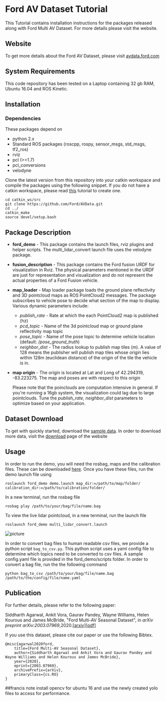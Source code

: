 # Ford AV Dataset Tutorial
This Tutorial contains installation instructions for the packages released along with Ford Multi AV Dataset. For more details please visit the website.

## Website

To get more details about the Ford AV Dataset, please visit [avdata.ford.com](https://avdata.ford.com/)

## System Requirements

This code repository has been tested on a Laptop containing 32 gb RAM, Ubuntu 16.04 and ROS Kinetic.

## Installation

### Dependencies

These packages depend on
* python 2.x
* Standard ROS packages (roscpp, rospy, sensor_msgs, std_msgs, tf2_ros)
* rviz
* pcl (>=1.7)
* pcl_conversions
* velodyne

Clone the latest version from this repository into your catkin workspace and compile the packages using the following snippet. If you do not have a catkin workspace, please read [this](http://wiki.ros.org/catkin/Tutorials/create_a_workspace "Catkin tutorial") tutorial to create one.

```
cd catkin_ws/src
git clone https://github.com/Ford/AVData.git
cd ../
catkin_make
source devel/setup.bash
```

## Package Description

* **ford_demo** - This package contains the launch files, rviz plugins and helper scripts. The multi_lidar_convert launch file uses the velodyne package.
* **fusion_description** - This package contains the Ford fusion URDF for visualization in Rviz. The physical parameters mentioned in the URDF are just for representation and visualization and do not represent the actual properties of a Ford Fusion vehicle.
* **map_loader** - Map loader package loads the ground plane reflectivity and 3D pointcloud maps as ROS PointCloud2 messages. The package subscribes to vehicle pose to decide what section of the map to display. Various dynamic parameters include:
  * *publish_rate* - Rate at which the each PointCloud2 map is published (hz)
  * *pcd_topic* - Name of the 3d pointcloud map or ground plane reflectivity map topic
  * *pose_topic* -  Name of the pose topic to determine vehicle location (default: */pose_ground_truth*)
  * *neighbor_dist* - The radius lookup to publish map tiles (m). A value of 128 means the publisher will publish map tiles whose origin lies within 128m (euclidean distance) of the origin of the tile the vehicle is in.

* **map origin** - The origin is located at Lat and Long of 42.294319, -83.223275. The map and poses are with respect to this origin

  Please note that the poinclouds are computation intensive in general. If you're running a 16gb system, the visualization could lag due to large pointclouds. Tune the  *publish_rate, neighbor_dist* parameters to optimize based on your application.

## Dataset Download

To get with quickly started, download the [sample data](https://ford-multi-av-seasonal.s3-us-west-2.amazonaws.com/Sample-Data.tar.gz "SampleData").
In order to download more data, visit the [download](https://avdata.ford.com/downloads/default.aspx "Downloads") page of the website

## Usage

In order to run the demo, you will need the rosbag, maps and the calibration files. These can be downloaded [here](https://avdata.ford.com/downloads/default.aspx). Once you have these files, run the demo launch file using

```
roslaunch ford_demo demo.launch map_dir:=/path/to/map/folder/ calibration_dir:=/path/to/calibration/folder/
```

In a new terminal, run the rosbag file

```
rosbag play /path/to/your/bag/file/name.bag
```

To view the live lidar pointcloud, in a new terminal, run the launch file

```
roslaunch ford_demo multi_lidar_convert.launch
```

![picture](https://github.com/Ford/AVData/blob/master/ford_demo/doc/rviz.gif "rviz_gif")

In order to convert bag files to human readable csv files, we provide a python script ```bag_to_csv.py```. This python script uses a yaml config file to determine which topics need to be converted to csv files. A sample config.yaml file is provided in the ford_demo/scripts folder. In order to convert a bag file, run the the following command

```
python bag_to_csv /path/to/your/bag/file/name.bag /path/to/the/config/file/name.yaml
```

## Publication

For further details, please refer to the following paper:

Siddharth Agarwal, Ankit Vora, Gaurav Pandey, Wayne Williams, Helen Kourous and James McBride, "Ford Multi-AV Seasonal Dataset", in *arXiv preprint arXiv:2003.07969*,2020.[[arxiv]](https://arxiv.org/abs/2003.07969)[[pdf]](https://arxiv.org/pdf/2003.07969.pdf)

If you use this dataset, please cite our paper or use the following Bibtex.

```
@misc{agarwal2020ford,
    title={Ford Multi-AV Seasonal Dataset},
    author={Siddharth Agarwal and Ankit Vora and Gaurav Pandey and Wayne Williams and Helen Kourous and James McBride},
    year={2020},
    eprint={2003.07969},
    archivePrefix={arXiv},
    primaryClass={cs.RO}
}
```

##francis note
install opencv for ubuntu 16
and use the newly created yolo files to access for performance. 
